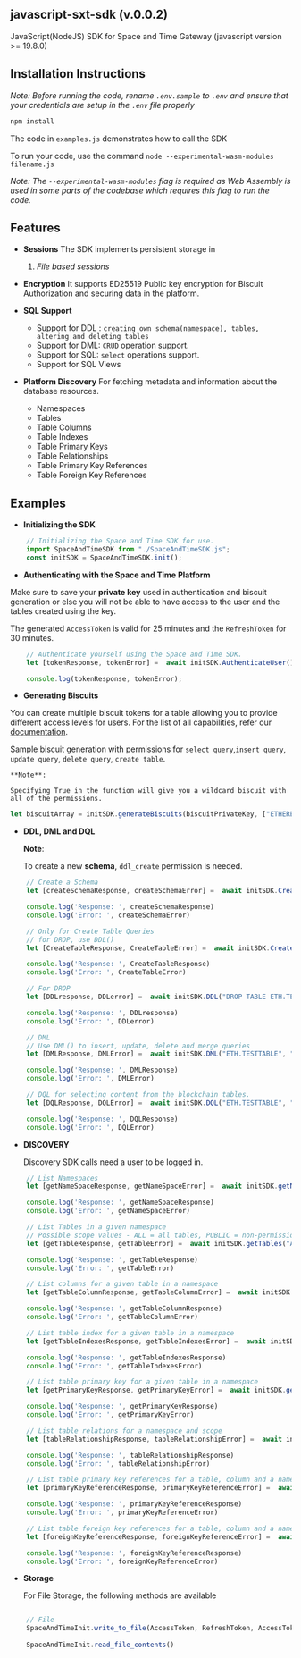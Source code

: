 
## javascript-sxt-sdk (v.0.0.2)

JavaScript(NodeJS) SDK for Space and Time Gateway (javascript version >= 19.8.0)

## Installation Instructions

_Note: Before running the code, rename `.env.sample` to `.env` and ensure that your credentials are setup in the `.env` file properly_

```sh
npm install
```

The code in ``examples.js`` demonstrates how to call the SDK

To run your code, use the command ``node --experimental-wasm-modules filename.js``

_Note: The ``--experimental-wasm-modules`` flag is required as Web Assembly is used in some parts of the codebase 
       which requires this flag to run the code._

## Features

- **Sessions**
The SDK implements persistent storage in 
	1. _File based sessions_

- **Encryption**
It supports ED25519 Public key encryption for Biscuit Authorization and securing data in the platform.

-  **SQL Support**
	- Support for DDL : ```creating own schema(namespace), tables, altering and deleting tables```
	- Support for DML: ```CRUD``` operation support.
	- Support for SQL: ```select``` operations support.
	- Support for SQL Views

- **Platform Discovery**
 For fetching metadata and information about the database resources.
	 - Namespaces
	 - Tables
	 - Table Columns
	 - Table Indexes
	 - Table Primary Keys
	 - Table Relationships
	 - Table Primary Key References
	 - Table Foreign Key References


## Examples

 - **Initializing the SDK**
```js
	// Initializing the Space and Time SDK for use.
	import SpaceAndTimeSDK from "./SpaceAndTimeSDK.js";
	const initSDK = SpaceAndTimeSDK.init();
```

- **Authenticating with the Space and Time Platform**

Make sure to save your **private key** used in authentication and biscuit generation or else you will not be able to have access to the user and the tables created using the key.

The generated ``AccessToken`` is valid for 25 minutes and the ``RefreshToken`` for 30 minutes.

```js
	// Authenticate yourself using the Space and Time SDK.
	let [tokenResponse, tokenError] =  await initSDK.AuthenticateUser();

	console.log(tokenResponse, tokenError);
```
- **Generating Biscuits**

You can create multiple biscuit tokens for a table allowing you to provide different access levels for users. For the list of all capabilities, refer our [documentation](https://docs.spaceandtime.io/docs/biscuit-authorization).

Sample biscuit generation with permissions for `select query`,`insert query`, `update query`, `delete query`, `create table`.

	**Note**:
	
	Specifying True in the function will give you a wildcard biscuit with all of the permissions.

```js
let biscuitArray = initSDK.generateBiscuits(biscuitPrivateKey, ["ETHEREUM.CONTRACTS", "ETHEREUM.TRANSACTIONS"], false, ["CREATE", "DROP", "INSERT", "UPDATE", "MERGE", "DELETE", "SELECT"]);
```

- **DDL, DML and DQL**

	**Note**: 

	To create a new **schema**, ``ddl_create`` permission is needed.

```js
	// Create a Schema
	let [createSchemaResponse, createSchemaError] =  await initSDK.CreateSchema("CREATE SCHEMA ETH");

	console.log('Response: ', createSchemaResponse)
	console.log('Error: ', createSchemaError)

	// Only for Create Table Queries
	// for DROP, use DDL()
	let [CreateTableResponse, CreateTableError] =  await initSDK.CreateTable("CREATE TABLE ETH.TESTTABLE(id INT PRIMARY KEY, test VARCHAR)", "permissioned", publickey, biscuitArray);

	console.log('Response: ', CreateTableResponse)
	console.log('Error: ', CreateTableError)

	// For DROP
	let [DDLresponse, DDLerror] =  await initSDK.DDL("DROP TABLE ETH.TESTTABLE", biscuit);

	console.log('Response: ', DDLresponse)
	console.log('Error: ', DDLerror)

	// DML 
	// Use DML() to insert, update, delete and merge queries
	let [DMLResponse, DMLError] =  await initSDK.DML("ETH.TESTTABLE", "INSERT INTO ETH.TESTTABLE VALUES(5, 'X5')", biscuitArray);

	console.log('Response: ', DMLResponse)
	console.log('Error: ', DMLError)

	// DQL for selecting content from the blockchain tables.
	let [DQLResponse, DQLError] =  await initSDK.DQL("ETH.TESTTABLE", "SELECT * FROM ETH.TESTTABLE", biscuitArray);

	console.log('Response: ', DQLResponse)
	console.log('Error: ', DQLError)
```

- **DISCOVERY**

	Discovery SDK calls need a user to be logged in.

```js
	// List Namespaces
	let [getNameSpaceResponse, getNameSpaceError] =  await initSDK.getNameSpaces();

	console.log('Response: ', getNameSpaceResponse)
	console.log('Error: ', getNameSpaceError)

	// List Tables in a given namespace
	// Possible scope values - ALL = all tables, PUBLIC = non-permissioned tables, PRIVATE = tables created by a requesting user
	let [getTableResponse, getTableError] =  await initSDK.getTables("ALL","ETH");

	console.log('Response: ', getTableResponse)
	console.log('Error: ', getTableError)

	// List columns for a given table in a namespace
	let [getTableColumnResponse, getTableColumnError] =  await initSDK.getTableColumns("ETH","TESTTABLE");

	console.log('Response: ', getTableColumnResponse)
	console.log('Error: ', getTableColumnError)

	// List table index for a given table in a namespace
	let [getTableIndexesResponse, getTableIndexesError] =  await initSDK.getTableIndexes("ETH","TESTTABLE");

	console.log('Response: ', getTableIndexesResponse)
	console.log('Error: ', getTableIndexesError)

	// List table primary key for a given table in a namespace
	let [getPrimaryKeyResponse, getPrimaryKeyError] =  await initSDK.getPrimaryKeys("ETH", "TESTTABLE");

	console.log('Response: ', getPrimaryKeyResponse)
	console.log('Error: ', getPrimaryKeyError)

	// List table relations for a namespace and scope
	let [tableRelationshipResponse, tableRelationshipError] =  await initSDK.getTableRelationships("ETH", "PRIVATE");

	console.log('Response: ', tableRelationshipResponse)
	console.log('Error: ', tableRelationshipError)

	// List table primary key references for a table, column and a namespace
	let [primaryKeyReferenceResponse, primaryKeyReferenceError] =  await initSDK.getPrimaryKeyReferences("ETH", "TESTTABLE", "TEST");

	console.log('Response: ', primaryKeyReferenceResponse)
	console.log('Error: ', primaryKeyReferenceError)

	// List table foreign key references for a table, column and a namespace
	let [foreignKeyReferenceResponse, foreignKeyReferenceError] =  await initSDK.getForeignKeyReferences("ETH", "TESTTABLE", "TEST");

	console.log('Response: ', foreignKeyReferenceResponse)
	console.log('Error: ', foreignKeyReferenceError)
```

-   **Storage**

    For File Storage, the following methods are available
    
```js

    // File
    SpaceAndTimeInit.write_to_file(AccessToken, RefreshToken, AccessTokenExpires, RefreshTokenExpires)
   
    SpaceAndTimeInit.read_file_contents()
```

